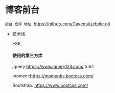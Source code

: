 # 博客前台 

`后台 仓库 地址`: https://github.com/Davensi/zebole.git

- 技术栈

   ES6,

  #### 使用的第三方库

  jquery:https://www.jquery123.com/ 3.6.1

  moment:https://momentjs.bootcss.com/

   Bootstrap: https://www.bootcss.com/

